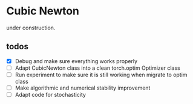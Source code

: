 # Cubic Newton

under construction.

## todos

- [X] Debug and make sure everything works properly  
- [ ] Adapt CubicNewton class into a clean torch.optim Optimizer class
- [ ] Run experiment to make sure it is still working when migrate to optim class
- [ ] Make algorithmic and numerical stability improvement
- [ ] Adapt code for stochasticity
